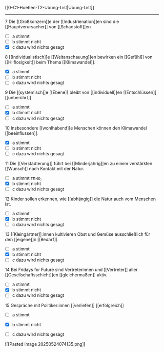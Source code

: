 [[0-C1-Hoehen-T2-Ubung-List|Ubung-List]]

---

7 Die [[Großkonzern]]e der [[Industrienation]]en sind die [[Hauptverursacher]] von [[Schadstoff]]en
- [ ] a stimmt  
- [ ] b stimmt nicht  
- [x] c dazu wird nichts gesagt  

8 [[Individualistisch]]e [[Weltanschauung]]en bewirken ein [[Gefühl]] von [[Hilflosigkeit]] beim Thema [[Klimawandel]].  
- [x] a stimmt  
- [ ] b stimmt nicht  
- [ ] c dazu wird nichts gesagt  

9 Die [[systemisch]]e [[Ebene]] bleibt von [[individuell]]en [[Entschlüssen]] [[unberührt]]
- [ ] a stimmt  
- [x] b stimmt nicht  
- [ ] c dazu wird nichts gesagt  

10 Insbesondere [[wohlhabend]]e Menschen können den Klimawandel [[beeinflussen]].  
- [x] a stimmt  
- [ ] b stimmt nicht  
- [ ] c dazu wird nichts gesagt  

11 Die [[Verstädterung]] führt bei [[Minderjährig]]en zu einem verstärkten [[Wunsch]] nach Kontakt mit der Natur.  
- [ ] a stimmt  тпио,
- [x] b stimmt nicht  
- [ ] c dazu wird nichts gesagt  

12 Kinder sollen erkennen, wie [[abhängig]] die Natur auch vom Menschen ist.  
- [ ] a stimmt  
- [x] b stimmt nicht  
- [ ] c dazu wird nichts gesagt  

13 [[Kleingärtner]]:innen kultivieren Obst und Gemüse ausschließlich für den [[eigene]]n [[Bedarf]].  
- [ ] a stimmt  
- [x] b stimmt nicht  
- [ ] c dazu wird nichts gesagt  

14 Bei Fridays for Future sind Vertreterinnen und [[Vertreter]] aller [[Gesellschaftsschicht]]en [[gleichermaßen]] aktiv.  
- [ ] a stimmt  
- [x] b stimmt nicht  
- [ ] c dazu wird nichts gesagt  

15 Gespräche mit Politiker:innen [[verliefen]] [[erfolgreich]]
- [ ] a stimmt  
- [x] b stimmt nicht  
- [ ] c dazu wird nichts gesagt  


![[Pasted image 20250524074135.png]]